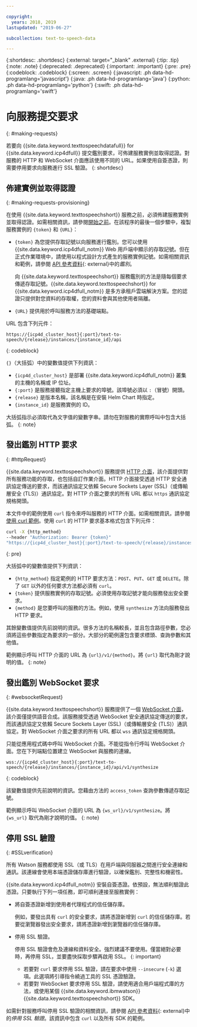 ```yaml
---

copyright:
  years: 2018, 2019
lastupdated: "2019-06-27"

subcollection: text-to-speech-data

---
```


{:shortdesc: .shortdesc}
{:external: target="_blank" .external}
{:tip: .tip}
{:note: .note}
{:deprecated: .deprecated}
{:important: .important}
{:pre: .pre}
{:codeblock: .codeblock}
{:screen: .screen}
{:javascript: .ph data-hd-programlang='javascript'}
{:java: .ph data-hd-programlang='java'}
{:python: .ph data-hd-programlang='python'}
{:swift: .ph data-hd-programlang='swift'}

# 向服務提交要求
{: #making-requests}

若要向 {{site.data.keyword.texttospeechdatafull}} for {{site.data.keyword.icp4dfull}} 提交鑑別要求，可佈建服務實例並取得認證。對服務的 HTTP 和 WebSocket 介面應該使用不同的 URL。如果使用自簽憑證，則需要停用要求向服務進行 SSL 驗證。
{: shortdesc}

## 佈建實例並取得認證
{: #making-requests-provisioning}

在使用 {{site.data.keyword.texttospeechshort}} 服務之前，必須佈建服務實例並取得認證。如需相關資訊，請參閱[開始之前](/docs/services/text-to-speech-data?topic=text-to-speech-data-gettingStarted#before-you-begin)。在該程序的最後一個步驟中，複製服務實例的 `{token}` 和 `{URL}`：

-   `{token}` 為您提供存取記號以向服務進行鑑別。您可以使用 {{site.data.keyword.icp4dfull_notm}} Web 用戶端中顯示的存取記號。但在正式作業環境中，請使用以程式設計方式產生的服務實例記號。如需相關資訊和範例，請參閱 [API 參考資料](https://{DomainName}/apidocs/text-to-speech-data#authentication){: external}中的*鑑別*。

    向 {{site.data.keyword.texttospeechshort}} 服務鑑別的方法是隨每個要求傳遞存取記號。{{site.data.keyword.texttospeechshort}} for {{site.data.keyword.icp4dfull_notm}} 是多方承租戶雲端解決方案。您的認證只提供對您資料的存取權，您的資料會與其他使用者隔離。
-   `{URL}` 提供用於呼叫服務方法的基礎端點。

URL 包含下列元件：

```
https://{icp4d_cluster_host}{:port}/text-to-speech/{release}/instances/{instance_id}/api
```
{: codeblock}

`{}`（大括弧）中的變數值提供下列資訊：

-   `{icp4d_cluster_host}` 是部署 {{site.data.keyword.icp4dfull_notm}} 叢集的主機的名稱或 IP 位址。
-   `{:port}` 是服務接聽指定主機上要求的埠號。該埠號必須以 `:`（冒號）開頭。
-   `{release}` 是版本名稱，該名稱是在安裝 Helm Chart 時指定。
-   `{instance_id}` 是服務實例的 ID。

大括弧指示必須取代為文字值的變數字串。請勿在對服務的實際呼叫中包含大括弧。
{: note}

## 發出鑑別 HTTP 要求
{: #httpRequest}

{{site.data.keyword.texttospeechshort}} 服務提供 [HTTP 介面](/docs/services/text-to-speech-data?topic=text-to-speech-data-usingHTTP)，該介面提供對所有服務功能的存取，也包括自訂作業介面。HTTP 介面接受透過 HTTP 安全通訊協定傳送的要求，而該通訊協定又依賴 Secure Sockets Layer (SSL)（或傳輸層安全 (TLS)）通訊協定。對 HTTP 介面之要求的所有 URL 都以 `https` 通訊協定規格開頭。

本文件中的範例使用 `curl` 指令來呼叫服務的 HTTP 介面。如需相關資訊，請參閱[使用 curl 範例](/docs/services/text-to-speech-data?topic=text-to-speech-data-gettingStarted#getting-started-curl)。使用 `curl` 的 HTTP 要求基本格式包含下列元件：

```bash
curl -X {http_method}
--header "Authorization: Bearer {token}"
"https://{icp4d_cluster_host}{:port}/text-to-speech/{release}/instances/{instance_id}/api/v1/{method}"
```
{: pre}

大括弧中的變數值提供下列資訊：

-   `{http_method}` 指定範例的 HTTP 要求方法：`POST`、`PUT`、`GET` 或 `DELETE`。除了 `GET` 以外的任何要求方法都必須有 `curl`。
-   `{token}` 提供服務實例的存取記號。必須使用存取記號才能向服務發出安全要求。
-   `{method}` 是您要呼叫的服務的方法。例如，使用 `synthesize` 方法向服務發出 HTTP 要求。

其餘變數值提供先前說明的資訊。很多方法的名稱較長，並且包含路徑參數，您必須將這些參數指定為要求的一部分。大部分的範例還包含要求標頭、查詢參數和其他值。

範例顯示呼叫 HTTP 介面的 URL 為 `{url}/v1/{method}`。將 `{url}` 取代為剛才說明的值。
{: note}

## 發出鑑別 WebSocket 要求
{: #websocketRequest}

{{site.data.keyword.texttospeechshort}} 服務提供了一個 [WebSocket 介面](/docs/services/text-to-speech-data?topic=text-to-speech-data-usingWebSocket)，該介面僅提供語音合成。該服務接受透過 WebSocket 安全通訊協定傳送的要求，而該通訊協定又依賴 Secure Sockets Layer (SSL)（或傳輸層安全 (TLS)）通訊協定。對 WebSocket 介面之要求的所有 URL 都以 `wss` 通訊協定規格開頭。

只能從應用程式碼中呼叫 WebSocket 介面。不能從指令行呼叫 WebSocket 介面。您在下列端點位置建立 WebSocket 與服務的連線。

```
wss://{icp4d_cluster_host}{:port}/text-to-speech/{release}/instances/{instance_id}/api/v1/synthesize
```
{: codeblock}

該變數值提供先前說明的資訊。您藉由方法的 `access_token` 查詢參數傳遞存取記號。

範例顯示呼叫 WebSocket 介面的 URL 為 `{ws_url}/v1/synthesize`。將 `{ws_url}` 取代為剛才說明的值。
{: note}

## 停用 SSL 驗證
{: #SSLverification}

所有 Watson 服務都使用 SSL（或 TLS）在用戶端與伺服器之間進行安全連線和通訊。該連線會使用本端憑證儲存庫進行驗證，以確保鑑別、完整性和機密性。

{{site.data.keyword.icp4dfull_notm}} 安裝自簽憑證。依預設，無法順利驗證此憑證。只要執行下列一項任務，即可順利連接至服務實例：

-   將自簽憑證新增到使用者代理程式的信任儲存庫。

    例如，要發出具有 `curl` 的安全要求，請將憑證新增到 `curl` 的信任儲存庫。若要從瀏覽器發出安全要求，請將憑證新增到瀏覽器的信任儲存庫。
-   停用 SSL 驗證。

    停用 SSL 驗證會危及連線和資料安全。強烈建議不要使用。僅當絕對必要時，再停用 SSL，並要盡快採取步驟再啟用 SSL。
    {: important}

    -   若要對 `curl` 要求停用 SSL 驗證，請在要求中使用 `--insecure` (`-k`) 選項。此選項將引導指令繞過工具的 SSL 憑證驗證。
    -   若要對 WebSocket 要求停用 SSL 驗證，請使用適合用戶端程式庫的方法，或使用某個 {{site.data.keyword.ibmwatson}} {{site.data.keyword.texttospeechshort}} SDK。

如需針對服務呼叫停用 SSL 驗證的相關資訊，請參閱 [API 參考資料](https://{DomainName}/apidocs/text-to-speech-data#disabling-ssl){: external}中的*停用 SSL 驗證*。該資訊中包含 `curl` 以及所有 SDK 的範例。
